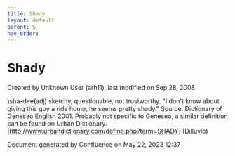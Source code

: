 ```yaml
---
title: Shady
layout: default
parent: S
nav_order:
---
```


# Shady

Created by  Unknown User (arh11), last modified on Sep 28, 2008

\sha-dee(adj) sketchy, questionable, not trustworthy. &quot;I don't know about giving this guy a ride home, he seems pretty shady.&quot; Source: Dictionary of Geneseo English 2001. Probably not specific to Geneseo, a similar definition can be found on Urban Dictionary. [http://www.urbandictionary.com/define.php?term=SHADY] (Dilluvio)

Document generated by Confluence on May 22, 2023 12:37


